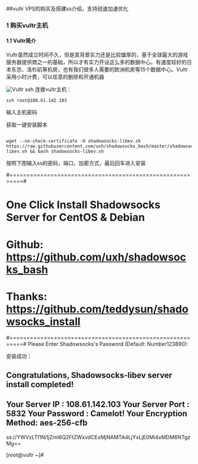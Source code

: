 
##vultr VPS的购买及搭建ss介绍，支持锐速加速优化


### 1 购买vultr主机

#### 1.1 Vultr简介

Vultr虽然成立时间不久，但是其背景实力还是比较雄厚的，基于全球最大的游戏服务器提供商之一的基础，所以才有实力开设这么多的数据中心。有速度较好的日本东京、洛杉矶等机房，也有我们很多人需要的欧洲机房等15个数据中心。Vultr采用小时计费，可以任意的删除和开通机器

![Vultr](https://images2017.cnblogs.com/blog/1044995/201801/1044995-20180103181821831-235661580.png)
ssh 连接vultr主机：

```
ssh root@108.61.142.103
```

输入主机密码

获取一键安装脚本

```

wget --no-check-certificate -O shadowsocks-libev.sh https://raw.githubusercontent.com/uxh/shadowsocks_bash/master/shadowsocks-libev.sh && bash shadowsocks-libev.sh

```

按照下图输入ss的密码，端口，加密方式，最后回车进入安装


#==========================================================#
# One Click Install Shadowsocks Server for CentOS & Debian #
# Github: https://github.com/uxh/shadowsocks_bash          #
# Thanks: https://github.com/teddysun/shadowsocks_install  #
#==========================================================#
Please Enter Shadowsocks's Password
(Default: Number123890):
 
安装成功：

Congratulations, Shadowsocks-libev server install completed!
------------------------------------------------------------
Your Server IP        :  108.61.142.103 
Your Server Port      :  5832 
Your Password         :  Camelot!
Your Encryption Method:  aes-256-cfb 
------------------------------------------------------------
ss://YWVzLTI1Ni1jZmI6Q2FtZWxvdCExMjNAMTA4LjYxLjE0Mi4xMDM6NTgzMg==

[root@vultr ~]#
